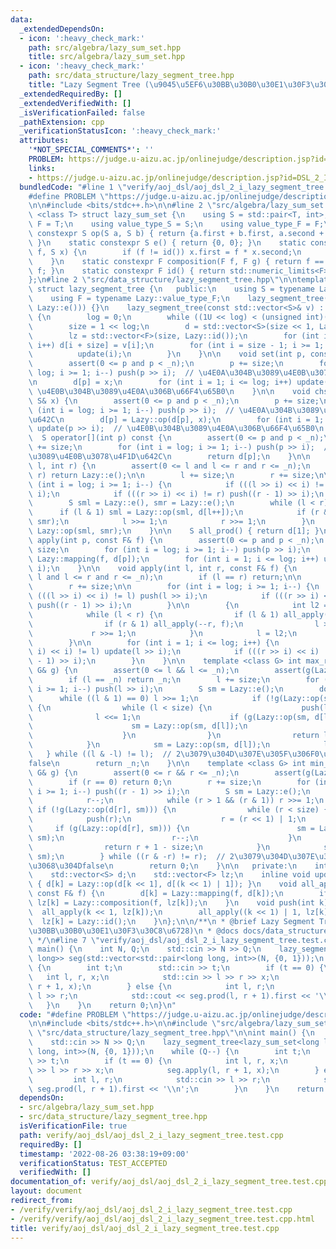 ```yaml
---
data:
  _extendedDependsOn:
  - icon: ':heavy_check_mark:'
    path: src/algebra/lazy_sum_set.hpp
    title: src/algebra/lazy_sum_set.hpp
  - icon: ':heavy_check_mark:'
    path: src/data_structure/lazy_segment_tree.hpp
    title: "Lazy Segment Tree (\u9045\u5EF6\u30BB\u30B0\u30E1\u30F3\u30C8\u6728)"
  _extendedRequiredBy: []
  _extendedVerifiedWith: []
  _isVerificationFailed: false
  _pathExtension: cpp
  _verificationStatusIcon: ':heavy_check_mark:'
  attributes:
    '*NOT_SPECIAL_COMMENTS*': ''
    PROBLEM: https://judge.u-aizu.ac.jp/onlinejudge/description.jsp?id=DSL_2_I
    links:
    - https://judge.u-aizu.ac.jp/onlinejudge/description.jsp?id=DSL_2_I
  bundledCode: "#line 1 \"verify/aoj_dsl/aoj_dsl_2_i_lazy_segment_tree.test.cpp\"\n\
    #define PROBLEM \"https://judge.u-aizu.ac.jp/onlinejudge/description.jsp?id=DSL_2_I\"\
    \n\n#include <bits/stdc++.h>\n\n#line 2 \"src/algebra/lazy_sum_set.hpp\"\n\ntemplate\
    \ <class T> struct lazy_sum_set {\n    using S = std::pair<T, int>;\n    using\
    \ F = T;\n    using value_type_S = S;\n    using value_type_F = F;\n    static\
    \ constexpr S op(S a, S b) { return {a.first + b.first, a.second + b.second};\
    \ }\n    static constexpr S e() { return {0, 0}; }\n    static constexpr S mapping(F\
    \ f, S x) {\n        if (f != id()) x.first = f * x.second;\n        return x;\n\
    \    }\n    static constexpr F composition(F f, F g) { return f == id() ? g :\
    \ f; }\n    static constexpr F id() { return std::numeric_limits<F>::max(); }\n\
    };\n#line 2 \"src/data_structure/lazy_segment_tree.hpp\"\n\ntemplate <class Lazy>\
    \ struct lazy_segment_tree {\n   public:\n    using S = typename Lazy::value_type_S;\n\
    \    using F = typename Lazy::value_type_F;\n    lazy_segment_tree(int n) : lazy_segment_tree(std::vector<S>(n,\
    \ Lazy::e())) {}\n    lazy_segment_tree(const std::vector<S>& v) : _n((int)v.size())\
    \ {\n        log = 0;\n        while ((1U << log) < (unsigned int)(_n)) log++;\n\
    \        size = 1 << log;\n        d = std::vector<S>(size << 1, Lazy::e());\n\
    \        lz = std::vector<F>(size, Lazy::id());\n        for (int i = 0; i < _n;\
    \ i++) d[i + size] = v[i];\n        for (int i = size - 1; i >= 1; i--) {\n  \
    \          update(i);\n        }\n    }\n\n    void set(int p, const S& x) {\n\
    \        assert(0 <= p and p < _n);\n        p += size;\n        for (int i =\
    \ log; i >= 1; i--) push(p >> i);  // \u4E0A\u304B\u3089\u4E0B\u3078\u4F1D\u642C\
    \n        d[p] = x;\n        for (int i = 1; i <= log; i++) update(p >> i);  //\
    \ \u4E0B\u304B\u3089\u4E0A\u306B\u66F4\u65B0\n    }\n\n    void chset(int p, const\
    \ S& x) {\n        assert(0 <= p and p < _n);\n        p += size;\n        for\
    \ (int i = log; i >= 1; i--) push(p >> i);  // \u4E0A\u304B\u3089\u4E0B\u3078\u4F1D\
    \u642C\n        d[p] = Lazy::op(d[p], x);\n        for (int i = 1; i <= log; i++)\
    \ update(p >> i);  // \u4E0B\u304B\u3089\u4E0A\u306B\u66F4\u65B0\n    }\n\n  \
    \  S operator[](int p) const {\n        assert(0 <= p and p < _n);\n        p\
    \ += size;\n        for (int i = log; i >= 1; i--) push(p >> i);  // \u4E0A\u304B\
    \u3089\u4E0B\u3078\u4F1D\u642C\n        return d[p];\n    }\n\n    S prod(int\
    \ l, int r) {\n        assert(0 <= l and l <= r and r <= _n);\n        if (l ==\
    \ r) return Lazy::e();\n\n        l += size;\n        r += size;\n\n        for\
    \ (int i = log; i >= 1; i--) {\n            if (((l >> i) << i) != l) push(l >>\
    \ i);\n            if (((r >> i) << i) != r) push((r - 1) >> i);\n        }\n\n\
    \        S sml = Lazy::e(), smr = Lazy::e();\n        while (l < r) {\n      \
    \      if (l & 1) sml = Lazy::op(sml, d[l++]);\n            if (r & 1) smr = Lazy::op(d[--r],\
    \ smr);\n            l >>= 1;\n            r >>= 1;\n        }\n        return\
    \ Lazy::op(sml, smr);\n    }\n\n    S all_prod() { return d[1]; }\n\n    void\
    \ apply(int p, const F& f) {\n        assert(0 <= p and p < _n);\n        p +=\
    \ size;\n        for (int i = log; i >= 1; i--) push(p >> i);\n        d[p] =\
    \ Lazy::mapping(f, d[p]);\n        for (int i = 1; i <= log; i++) update(p >>\
    \ i);\n    }\n\n    void apply(int l, int r, const F& f) {\n        assert(0 <=\
    \ l and l <= r and r <= _n);\n        if (l == r) return;\n\n        l += size;\n\
    \        r += size;\n\n        for (int i = log; i >= 1; i--) {\n            if\
    \ (((l >> i) << i) != l) push(l >> i);\n            if (((r >> i) << i) != r)\
    \ push((r - 1) >> i);\n        }\n\n        {\n            int l2 = l, r2 = r;\n\
    \            while (l < r) {\n                if (l & 1) all_apply(l++, f);\n\
    \                if (r & 1) all_apply(--r, f);\n                l >>= 1;\n   \
    \             r >>= 1;\n            }\n            l = l2;\n            r = r2;\n\
    \        }\n\n        for (int i = 1; i <= log; i++) {\n            if (((l >>\
    \ i) << i) != l) update(l >> i);\n            if (((r >> i) << i) != r) update((r\
    \ - 1) >> i);\n        }\n    }\n\n    template <class G> int max_right(int l,\
    \ G& g) {\n        assert(0 <= l && l <= _n);\n        assert(g(Lazy::e()));\n\
    \        if (l == _n) return _n;\n        l += size;\n        for (int i = log;\
    \ i >= 1; i--) push(l >> i);\n        S sm = Lazy::e();\n        do {\n      \
    \      while ((l & 1) == 0) l >>= 1;\n            if (!g(Lazy::op(sm, d[l])))\
    \ {\n                while (l < size) {\n                    push(l);\n      \
    \              l <<= 1;\n                    if (g(Lazy::op(sm, d[l]))) {\n  \
    \                      sm = Lazy::op(sm, d[l]);\n                        l++;\n\
    \                    }\n                }\n                return l - size;\n\
    \            }\n            sm = Lazy::op(sm, d[l]);\n            l++;\n     \
    \   } while ((l & -l) != l);  // 2\u3079\u304D\u307E\u305F\u306F0\u306E\u3068\u304D\
    false\n        return _n;\n    }\n\n    template <class G> int min_left(int r,\
    \ G& g) {\n        assert(0 <= r && r <= _n);\n        assert(g(Lazy::e()));\n\
    \        if (r == 0) return 0;\n        r += size;\n        for (int i = log;\
    \ i >= 1; i--) push((r - 1) >> i);\n        S sm = Lazy::e();\n        do {\n\
    \            r--;\n            while (r > 1 && (r & 1)) r >>= 1;\n           \
    \ if (!g(Lazy::op(d[r], sm))) {\n                while (r < size) {\n        \
    \            push(r);\n                    r = (r << 1) | 1;\n               \
    \     if (g(Lazy::op(d[r], sm))) {\n                        sm = Lazy::op(d[r],\
    \ sm);\n                        r--;\n                    }\n                }\n\
    \                return r + 1 - size;\n            }\n            sm = Lazy::op(d[r],\
    \ sm);\n        } while ((r & -r) != r);  // 2\u3079\u304D\u307E\u305F\u306F0\u306E\
    \u3068\u304Dfalse\n        return 0;\n    }\n\n   private:\n    int _n, log, size;\n\
    \    std::vector<S> d;\n    std::vector<F> lz;\n    inline void update(int k)\
    \ { d[k] = Lazy::op(d[k << 1], d[(k << 1) | 1]); }\n    void all_apply(int k,\
    \ const F& f) {\n        d[k] = Lazy::mapping(f, d[k]);\n        if (k < size)\
    \ lz[k] = Lazy::composition(f, lz[k]);\n    }\n    void push(int k) {\n      \
    \  all_apply(k << 1, lz[k]);\n        all_apply((k << 1) | 1, lz[k]);\n      \
    \  lz[k] = Lazy::id();\n    }\n};\n\n/**\n * @brief Lazy Segment Tree (\u9045\u5EF6\
    \u30BB\u30B0\u30E1\u30F3\u30C8\u6728)\n * @docs docs/data_structure/lazy_segment_tree.md\n\
    \ */\n#line 7 \"verify/aoj_dsl/aoj_dsl_2_i_lazy_segment_tree.test.cpp\"\n\nint\
    \ main() {\n    int N, Q;\n    std::cin >> N >> Q;\n    lazy_segment_tree<lazy_sum_set<long\
    \ long>> seg(std::vector<std::pair<long long, int>>(N, {0, 1}));\n    while (Q--)\
    \ {\n        int t;\n        std::cin >> t;\n        if (t == 0) {\n         \
    \   int l, r, x;\n            std::cin >> l >> r >> x;\n            seg.apply(l,\
    \ r + 1, x);\n        } else {\n            int l, r;\n            std::cin >>\
    \ l >> r;\n            std::cout << seg.prod(l, r + 1).first << '\\n';\n     \
    \   }\n    }\n    return 0;\n}\n"
  code: "#define PROBLEM \"https://judge.u-aizu.ac.jp/onlinejudge/description.jsp?id=DSL_2_I\"\
    \n\n#include <bits/stdc++.h>\n\n#include \"src/algebra/lazy_sum_set.hpp\"\n#include\
    \ \"src/data_structure/lazy_segment_tree.hpp\"\n\nint main() {\n    int N, Q;\n\
    \    std::cin >> N >> Q;\n    lazy_segment_tree<lazy_sum_set<long long>> seg(std::vector<std::pair<long\
    \ long, int>>(N, {0, 1}));\n    while (Q--) {\n        int t;\n        std::cin\
    \ >> t;\n        if (t == 0) {\n            int l, r, x;\n            std::cin\
    \ >> l >> r >> x;\n            seg.apply(l, r + 1, x);\n        } else {\n   \
    \         int l, r;\n            std::cin >> l >> r;\n            std::cout <<\
    \ seg.prod(l, r + 1).first << '\\n';\n        }\n    }\n    return 0;\n}\n"
  dependsOn:
  - src/algebra/lazy_sum_set.hpp
  - src/data_structure/lazy_segment_tree.hpp
  isVerificationFile: true
  path: verify/aoj_dsl/aoj_dsl_2_i_lazy_segment_tree.test.cpp
  requiredBy: []
  timestamp: '2022-08-26 03:38:19+09:00'
  verificationStatus: TEST_ACCEPTED
  verifiedWith: []
documentation_of: verify/aoj_dsl/aoj_dsl_2_i_lazy_segment_tree.test.cpp
layout: document
redirect_from:
- /verify/verify/aoj_dsl/aoj_dsl_2_i_lazy_segment_tree.test.cpp
- /verify/verify/aoj_dsl/aoj_dsl_2_i_lazy_segment_tree.test.cpp.html
title: verify/aoj_dsl/aoj_dsl_2_i_lazy_segment_tree.test.cpp
---
```

